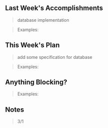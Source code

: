 ## Last Week's Accomplishments

> database implementation

> Examples:
> 

## This Week's Plan

> add some specification for database

> Examples: 

## Anything Blocking?

> 

> Examples: 

## Notes

> 3/1
